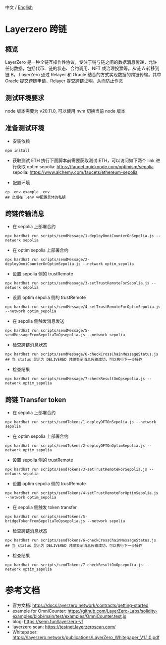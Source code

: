 中文 / [English](./README.md)

# Layerzero 跨链

## 概览 
LayerZero 是一种全链互操作性协议，专注于链与链之间的数据消息传递，允许任何数据，包括代币、链的状态、合约调用、NFT 或治理投票等，从链 A 转移到链 B。
LayerZero 通过 Relayer 和 Oracle 结合的方式实现数据的跨链传输。其中 Oracle 提交跨链申请，Relayer 提交跨链证明，从而防止作恶

## 测试环境要求  
node 版本需要为 v20.11.0, 可以使用 nvm 切换当前 node 版本

## 准备测试环境  
- 安装依赖  
```
npm install
```

- 获取测试 ETH 
执行下面脚本前需要获取测试 ETH，可以访问如下两个 link 进行获取 
optim sepolia: https://faucet.quicknode.com/optimism/sepolia
sepolia: https://www.alchemy.com/faucets/ethereum-sepolia

- 配置环境  
```
cp .env.example .env
## 之后在 .env 中配置具体的私钥
```

## 跨链传输消息     
- 在 sepolia 上部署合约   
```
npx hardhat run scripts/sendMessage/1-deployOmniCounterOnSepolia.js --network sepolia
```

- 在 optim sepolia 上部署合约      
```
npx hardhat run scripts/sendMessage/2-deployOmniCounterOnOptimSepolia.js --network optim_sepolia
```

- 设置 sepolia 侧的 trustRemote   
```
npx hardhat run scripts/sendMessage/3-setTrustRemoteForSepolia.js --network sepolia
```

- 设置 optim sepolia 侧的 trustRemote    
```
npx hardhat run scripts/sendMessage/4-setTrustRemoteForOptimSepolia.js --network optim_sepolia
```

- 在 sepolia 侧触发消息发送    
```
npx hardhat run scripts/sendMessage/5-sendMessageFromSepoliaToOpsepolia.js --network sepolia
```

- 检查跨链消息状态     
```
npx hardhat run scripts/sendMessage/6-checkCrossChainMessageStatus.js
## 当 status 显示为 DELIVERED 时即表示消息传输成功，可以执行下一步操作
```

- 检查结果    
```
npx hardhat run scripts/sendMessage/7-checkResultOnOpsepolia.js --network optim_sepolia
```


## 跨链 Transfer token 
- 在 sepolia 上部署合约   
```
npx hardhat run scripts/sendTokens/1-deployOFTOnSepolia.js --network sepolia
```

- 在 optim sepolia 上部署合约      
```
npx hardhat run scripts/sendTokens/2-deployOFTOnOptimSepolia.js --network optim_sepolia
```

- 设置 sepolia 侧的 trustRemote   
```
npx hardhat run scripts/sendTokens/3-setTrustRemoteForSepolia.js --network sepolia
```

- 设置 optim sepolia 侧的 trustRemote    
```
npx hardhat run scripts/sendTokens/4-setTrustRemoteForOptimSepolia.js --network optim_sepolia
```

- 在 sepolia 侧触发 token transfer    
```
npx hardhat run scripts/sendTokens/5-bridgeTokenFromSepoliaToOpsepolia.js --network sepolia
```

- 检查跨链消息状态     
```
npx hardhat run scripts/sendTokens/6-checkCrossChainMessageStatus.js
## 当 status 显示为 DELIVERED 时即表示消息传输成功，可以执行下一步操作
```

- 检查结果    
```
npx hardhat run scripts/sendTokens/7-checkResultOnOpsepolia.js --network optim_sepolia
```


# 参考文档 
- 官方文档: https://docs.layerzero.network/contracts/getting-started
- example for OmniCounter: https://github.com/LayerZero-Labs/solidity-examples/blob/main/test/examples/OmniCounter.test.js  
- blog: https://senn.fun/layerzero-v1  
- layerzero scan: https://testnet.layerzeroscan.com/  
- Whitepaper: https://layerzero.network/publications/LayerZero_Whitepaper_V1.1.0.pdf  